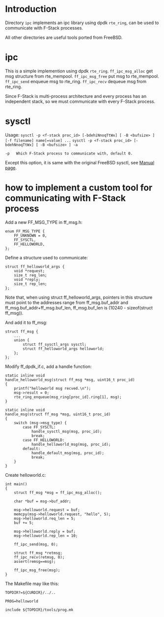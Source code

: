 # Introduction

Directory `ipc` implements an ipc library using dpdk `rte_ring`, can be used to communicate with F-Stack processes.

All other directories are useful tools ported from FreeBSD.

# ipc

This is a simple implemention using dpdk `rte_ring`.
`ff_ipc_msg_alloc` get msg structure from rte_mempool.
`ff_ipc_msg_free` put msg to rte_mempool.
`ff_ipc_send` enqueue msg to rte_ring.
`ff_ipc_recv` dequeue msg from rte_ring.

Since F-Stack is multi-process architecture and every process has an independent stack, so we must communicate with every F-Stack process.

# sysctl
Usage:
`sysctl -p <f-stack proc_id> [-bdehiNnoqTtWx] [ -B <bufsize> ] [-f filename] name[=value] ...`
`sysctl -p <f-stack proc_id> [-bdehNnoqTtWx] [ -B <bufsize> ] -a`

    -p   Which F-Stack process to communicate with, default 0. 

Except this option, it is same with the original FreeBSD sysctl, see [Manual page](https://www.freebsd.org/cgi/man.cgi?sysctl).

# how to implement a custom tool for communicating with F-Stack process

Add a new FF_MSG_TYPE in ff_msg.h:
```
enum FF_MSG_TYPE {
    FF_UNKNOWN = 0,
    FF_SYSCTL,
    FF_HELLOWORLD,
};
```

Define a structure used to communicate:
```
struct ff_helloworld_args {
    void *request;
    size_t req_len;
    void *reply;
    size_t rep_len;
};
```
Note that, when using struct ff_helloworld_args, pointers in this structure must point to the addresses range from ff_msg.buf_addr and ff_msg.buf_addr+ff_msg.buf_len, ff_msg.buf_len is (10240 - sizeof(struct ff_msg)).

And add it to ff_msg:
```
struct ff_msg {
    ...
    union {
        struct ff_sysctl_args sysctl;
        struct ff_helloworld_args helloworld;
    };
};
```

Modify ff_dpdk_if.c, add a handle function:
```
static inline void
handle_helloworld_msg(struct ff_msg *msg, uint16_t proc_id)
{
    printf("helloworld msg recved.\n");
    msg->result = 0;
    rte_ring_enqueue(msg_ring[proc_id].ring[1], msg);
}

static inline void
handle_msg(struct ff_msg *msg, uint16_t proc_id)
{
    switch (msg->msg_type) {
        case FF_SYSCTL:
            handle_sysctl_msg(msg, proc_id);
            break;
        case FF_HELLOWORLD:
            handle_helloworld_msg(msg, proc_id);
        default:
            handle_default_msg(msg, proc_id);
            break;
    }
}
```

Create helloworld.c:

```
int main()
{
    struct ff_msg *msg = ff_ipc_msg_alloc();

    char *buf = msg->buf_addr;

    msg->helloworld.request = buf;
    memcpy(msg->helloworld.request, "hello", 5);
    msg->helloworld.req_len = 5;
    buf += 5;

    msg->helloworld.reply = buf;
    msg->helloworld.rep_len = 10;

    ff_ipc_send(msg, 0);

    struct ff_msg *retmsg;
    ff_ipc_recv(retmsg, 0);
    assert(remsg==msg);

    ff_ipc_msg_free(msg);
}

```

The Makefile may like this:
```
TOPDIR?=${CURDIR}/../..

PROG=helloworld

include ${TOPDIR}/tools/prog.mk
```